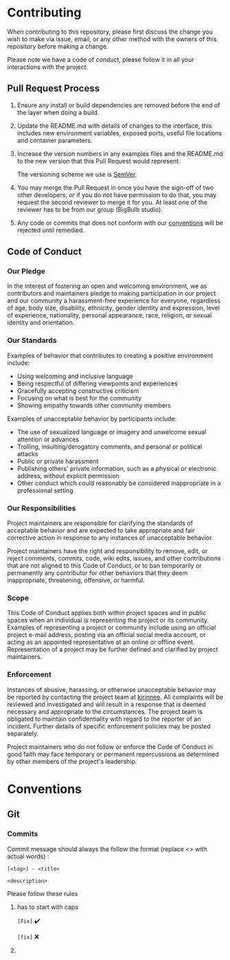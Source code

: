 # Contributing
        
When contributing to this repository, please first discuss the change you wish to make via issue,
email, or any other method with the owners of this repository before making a change.

Please note we have a code of conduct, please follow it in all your interactions with the project.



## Pull Request Process

1. Ensure any install or build dependencies are removed before the end of the layer when doing a
   build.
2. Update the README.md with details of changes to the interface, this includes new environment
   variables, exposed ports, useful file locations and container parameters.
3. Increase the version numbers in any examples files and the README.md to the new version that this
   Pull Request would represent.
   
   The versioning scheme we use is [SemVer](http://semver.org/). 

4. You may merge the Pull Request in once you have the sign-off of two other developers, or if you
   do not have permission to do that, you may request the second reviewer to merge it for you. At least one 
   of the reviewer has to be from our group (BigBulb studio).
   
5. Any code or commits that does not conform with our [conventions](#Conventions) will be rejected until remedied.

## Code of Conduct

### Our Pledge

In the interest of fostering an open and welcoming environment, we as
contributors and maintainers pledge to making participation in our project and
our community a harassment-free experience for everyone, regardless of age, body
size, disability, ethnicity, gender identity and expression, level of experience,
nationality, personal appearance, race, religion, or sexual identity and
orientation.

### Our Standards

Examples of behavior that contributes to creating a positive environment
include:

* Using welcoming and inclusive language
* Being respectful of differing viewpoints and experiences
* Gracefully accepting constructive criticism
* Focusing on what is best for the community
* Showing empathy towards other community members

Examples of unacceptable behavior by participants include:

* The use of sexualized language or imagery and unwelcome sexual attention or
advances
* Trolling, insulting/derogatory comments, and personal or political attacks
* Public or private harassment
* Publishing others' private information, such as a physical or electronic
  address, without explicit permission
* Other conduct which could reasonably be considered inappropriate in a
  professional setting

### Our Responsibilities

Project maintainers are responsible for clarifying the standards of acceptable
behavior and are expected to take appropriate and fair corrective action in
response to any instances of unacceptable behavior.

Project maintainers have the right and responsibility to remove, edit, or
reject comments, commits, code, wiki edits, issues, and other contributions
that are not aligned to this Code of Conduct, or to ban temporarily or
permanently any contributor for other behaviors that they deem inappropriate,
threatening, offensive, or harmful.

### Scope

This Code of Conduct applies both within project spaces and in public spaces
when an individual is representing the project or its community. Examples of
representing a project or community include using an official project e-mail
address, posting via an official social media account, or acting as an appointed
representative at an online or offline event. Representation of a project may be
further defined and clarified by project maintainers.

### Enforcement

Instances of abusive, harassing, or otherwise unacceptable behavior may be
reported by contacting the project team at [kirinnee](mailto:kirinnee@gmail.com). All
complaints will be reviewed and investigated and will result in a response that
is deemed necessary and appropriate to the circumstances. The project team is
obligated to maintain confidentiality with regard to the reporter of an incident.
Further details of specific enforcement policies may be posted separately.

Project maintainers who do not follow or enforce the Code of Conduct in good
faith may face temporary or permanent repercussions as determined by other
members of the project's leadership.

# Conventions

## Git

### Commits

Commit message should always the follow the format (replace <> with actual words) : 
```
[<tag>] - <title>

<description>
````
Please follow these rules
1. **<tag>** has to start with caps

    `[Fix]` :heavy_check_mark:

    `[fix]` :x:

2. **<title>** Title has to start with caps

    `[Fix] -Enforced email pattern` :heavy_check_mark:
    
    `[Fix] - enforced email pattern`:x:

3. **<tag>** and **<title>** should not exceed 50 characters

    `[Improve] - Change the impl of search` :heavy_check_mark:
    
    `[Improve] - Change the implementation of search from iteration function to Red-Black-Tree Traversal` :x:

4. Use only approved short forms (Check them at [glossary](#Glossary))

    `[Improve] - Change impl for search` :heavy_check_mark:
    
    `[Improve] - Change search 2 r-b-t` :x:


### Pull Requests

The pull request title has to follow the format: 
```
[<tag>] - <title>
```

1. Description can be either prose-form or point form
2. Title can be descriptive, it should cover the branch's purpose in 1 line (what, not why or how)

### Branch Naming

- use slug instead of underscore or Pascal case

    `72-fix-scrollbar` :heavy_check_mark:

    `72FixScrollbar` :x:    

    `72_fix_scrollbar` :x:


- all lower case

    `66-change-repository-implementation` :heavy_check_mark:

    `66-Change-repostory-implementation` :x:

    `66-Change-Repo-Implementation` :x:


- prepend branch with work item number

    `12-add-character-handler` :heavy_check_mark:

    `add-character-handler` :x:


## Code 
### Style
- Soft Tabs  - tabs that convert into space. 

    `\s\s\s\s` :heavy_check_mark:

    `\t` :x:


- 1 tab = 4 

    ` \s\s\s\sfunction` :heavy_check_mark:

    `\s\sfunction`:x:

- LF  - Line Feed

    `\r\n` :x:

    `\n` :heavy_check_mark:

    `\r` :x:

    `\n\r` :x: 


- Curly braces

    **Place open curly brace on line of function** :heavy_check_mark:
   ```ts
   function x(){
   }
   ```
    **Place curly brace on new line** :x:
    ```ts
    function x()
    {
    }
    ```
    
- Array Formatting

    **Prepend commas** :x:
    ```ts
    let x:number[] = 
        [1
        ,2
        ,3
        ];
    ```
    
    **Open close different line** :heavy_check_mark:
    ```ts
    let x:number[] = [
  	        1,
	        2,
            3
      ];
    ```
    
    **Trailing commas** :x:
    ```ts
    let x:number[] = [
  	        1,
	        2,
            3,
      ];
    ```
    
    **Same line** :x:
    ```ts
    let x:number[] = [1,2,3];
    ```
    
- Semicolon

    **Always end with semi-colon** :heavy_check_mark:
    ```ts
    let x:number = 5;
    ```

    **Don't end with semi-colon** :x:
    ```ts
        let x:number = 5
    ```
    
- Infinite loop

    **for** :heavy_check_mark:
    ```ts
    for(;;){
	
      }
    ``` 

    **while** :x:
    ```ts
     while(true){
	
      }  
    ```
    
- Single line branch

    **No curly braces** :heavy_check_mark:
    ```ts
  let x:number = 0;  
  if (true) console.log("true");
    while(x>0) x++;
    ```

    **Curly Braces** :x:
    ```ts
    let x:number =0;
    if(true){console.log("true");}
    while(x>0) { x++; }
    ```
    
- Chained methods

    **Additional Method new line** :heavy_check_mark:
    ```ts
    let x:number = [1,2,3,4,5].map(s => s + 1)
            .filter(s => s % 2 === 0)
            .map(s => s +1)
            .reduce( (a,b) => a + b);
    ```
    
    **Initial Method new line** :heavy_check_mark:
    ```ts
     let x:number = [1,2,3,4,5]
                .map(s => s + 1)
                .filter(s => s % 2 === 0)
                .map(s => s +1)
                .reduce( (a,b) => a + b);
    ```

    **All same line** :x:
     ```ts
        let x:number = [1,2,3,4,5].map(s => s + 1).filter(s => s % 2 === 0).map(s => s +1).reduce( (a,b) => a + b);
    ```

    
- Object Literals (Javscript/Typescript)

    **Comma at end** :heavy_check_mark:
    ```ts
    let x:any = {
	     a: "a",
         b: "b"
      };
    ```

    **Single line if simple** :heavy_check_mark: 
    ```ts
     let x: any = { a: "a"};
    ```   

    **Trailing Commas** :x:
    ```ts
    let x: any = {	 
	      a: "a",
          b: "b",
    };
    ```
    
    **Comma infront** :x:
    ```ts
    let x :any = {a:"a"
          , b:"b"
          , c:"c"
          }
    ```

- Array Creation (Javascript/Typescript)

    **Array Literal** :heavy_check_mark:
    ```ts
    let x: number[] = [];
    ```

    **Constructor Initialization** :x:
    
    ```ts
    let x: number[] = new Array();
    ```

- Error Throwing (Javascript/Typescript)

    **Throw Error Object** :heavy_check_mark:
    ```ts
    throw new Error("Null exception");
    ```
    
    **Throw strings** :x:
    ```ts
    throw "Null exception";
    ```

- Standard Library Usage (Javascript/Typescript)

    **Use es6 standard library** :x:
    ```ts
    let x : number[] = [1,2,3].map( x=> x+1).filter(x=> x%2);
    ```
    
    **Use Core Library** :heavy_check_mark:
    ```ts
    let x : number[] = [1,2,3].Map( x=> x+1).Where(x=> x%2);
    ```

### Naming 

- Constants - all Caps

    `const LEFT = "left` :heavy_check_mark:

    `const left = "left` :x:


- Functions and Class Methods - Pascal Case

    `function Create(){}` :heavy_check_mark:

    `function create(){}` :x:


- File Names - Pascal Case

    `RealCharacter.js` :heavy_check_mark:

    `realCharacter.js` :x:


- Global Variable - Pascal Case

    `let RealTime = 5` :heavy_check_mark:

    `let realTime = 5` :x:


- Local Variable - Camel Case

    `let localTime = 5` :heavy_check_mark:

    `let LocalTime = 5` :x:


- Properties - Camel Case

    `public legLength: string;` :heavy_check_mark:

    `public LegLength:string;` :x:


- Function parameters - Camel Case

    `function Create(name:string, icNumber:string)` :heavy_check_mark:

    `function Create(name:string, IcNumber:string)` :x:

- Class and Interface name - Pascal Case

    `class Father {` :heavy_check_mark:
    
    `interface IWriter{` :heavy_check_mark:
    
    `class globFactory{` :x:
    
    `class iWriter` :x:
     
# Glossary

## Official Git Tags
- [Fix] - bug fixes
- [Feat] - New features, new code, new function, new class
- [Docs] - Added documentation or a commit just for comments
- [Refactor] -  restructuring existing code without changing its external behavior
- [Improve] - Refactor that actually improves external behavior (optimizations etc)
- [Test] - Anything related to tests (Add, change, remove)
- [Chore] - Random stuff or it's a chore (typo etc)
- [Style] - code formatting and code styling
- [Tooling] - Configuration changes
- [Revert] - Undoing stuff

## Shortforms
- impr - improve
- feat - feature
- impl - implementation/implement
- w - with
- w/o - without
- config - configuration
- docs - documentation
- ext - extension
- dir - directory
- repo -repository
- db -database
- func - function

### Attribution

This Code of Conduct is adapted from the [Contributor Covenant][homepage], version 1.4,
available at [http://contributor-covenant.org/version/1/4][version]

[homepage]: http://contributor-covenant.org
[version]: http://contributor-covenant.org/version/1/4/